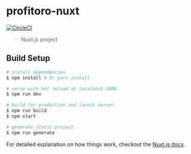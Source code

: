 # profitoro-nuxt
[![CircleCI](https://circleci.com/gh/Helen4gu/Profitoro.svg?style=svg)](https://circleci.com/gh/Helen4gu/Profitoro)

> Nuxt.js project

## Build Setup

``` bash
# install dependencies
$ npm install # Or yarn install

# serve with hot reload at localhost:3000
$ npm run dev

# build for production and launch server
$ npm run build
$ npm start

# generate static project
$ npm run generate
```

For detailed explanation on how things work, checkout the [Nuxt.js docs](https://github.com/nuxt/nuxt.js).

